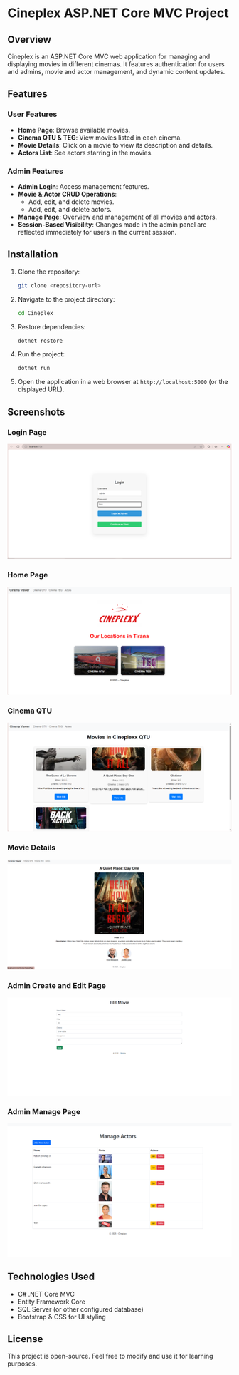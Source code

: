 # Cineplex ASP.NET Core MVC Project

## Overview
Cineplex is an ASP.NET Core MVC web application for managing and displaying movies in different cinemas. It features authentication for users and admins, movie and actor management, and dynamic content updates.

## Features

### User Features
- **Home Page**: Browse available movies.
- **Cinema QTU & TEG**: View movies listed in each cinema.
- **Movie Details**: Click on a movie to view its description and details.
- **Actors List**: See actors starring in the movies.

### Admin Features
- **Admin Login**: Access management features.
- **Movie & Actor CRUD Operations**:
  - Add, edit, and delete movies.
  - Add, edit, and delete actors.
- **Manage Page**: Overview and management of all movies and actors.
- **Session-Based Visibility**: Changes made in the admin panel are reflected immediately for users in the current session.

## Installation

1. Clone the repository:
   ```sh
   git clone <repository-url>
   ```
2. Navigate to the project directory:
   ```sh
   cd Cineplex
   ```
3. Restore dependencies:
   ```sh
   dotnet restore
   ```
4. Run the project:
   ```sh
   dotnet run
   ```
5. Open the application in a web browser at `http://localhost:5000` (or the displayed URL).

## Screenshots

### Login Page
![Login Page](./images/a.PNG)

### Home Page
![Home Page](./images/b.PNG)

### Cinema QTU
![Cinema QTU](./images/c.PNG)

### Movie Details
![Movie Details](./images/d.PNG)

### Admin Create and Edit Page
![Admin Create Page](./images/e.PNG)

### Admin Manage Page
![Admin Manage Page](./images/g.PNG)

## Technologies Used
- C# .NET Core MVC
- Entity Framework Core
- SQL Server (or other configured database)
- Bootstrap & CSS for UI styling

## License
This project is open-source. Feel free to modify and use it for learning purposes.

